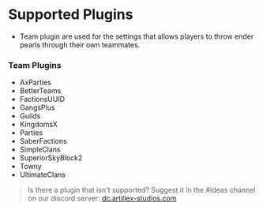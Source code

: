 # Supported Plugins

* Team plugin are used for the settings that allows players to throw ender pearls through their own teammates.

### Team Plugins
- AxParties
- BetterTeams
- FactionsUUID
- GangsPlus
- Guilds
- KingdomsX
- Parties
- SaberFactions
- SimpleClans
- SuperiorSkyBlock2
- Towny
- UltimateClans

> Is there a plugin that isn't supported? Suggest it in the #ideas channel on our discord server:
<font color="#1f67ff">[dc.artillex-studios.com](https://dc.artillex-studios.com/)</font>